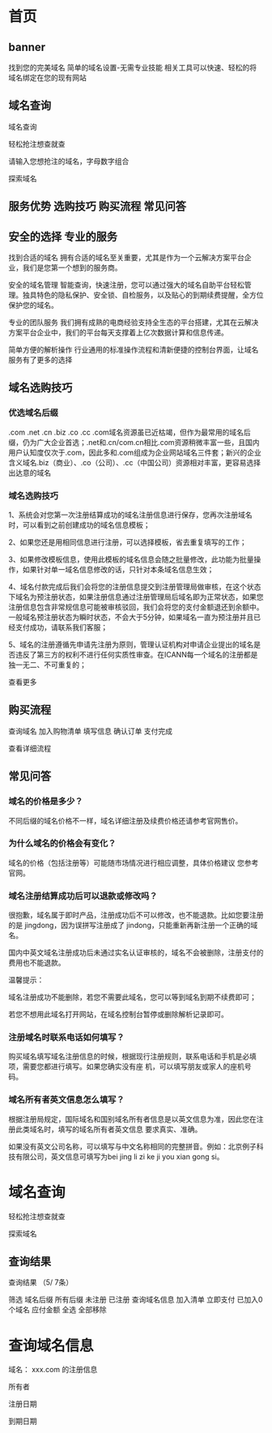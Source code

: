 # 首页

## banner

找到您的完美域名
简单的域名设置-无需专业技能
相关工具可以快速、轻松的将域名绑定在您的现有网站

## 域名查询

域名查询

轻松抢注想查就查

请输入您想抢注的域名，字母数字组合

探索域名

## 服务优势 选购技巧 购买流程 常见问答

## 安全的选择 专业的服务

找到合适的域名
拥有合适的域名至关重要，尤其是作为一个云解决方案平台企业，我们是您第一个想到的服务商。

安全的域名管理
智能查询，快速注册，您可以通过强大的域名自助平台轻松管理。独具特色的隐私保护、安全锁、自检服务，以及贴心的到期续费提醒，全方位保护您的域名。

专业的团队服务
我们拥有成熟的电商经验支持全生态的平台搭建，尤其在云解决方案平台企业中，我们的平台每天支撑着上亿次数据计算和信息传递。

简单方便的解析操作
行业通用的标准操作流程和清新便捷的控制台界面，让域名服务有了更多的选择



## 域名选购技巧

### 优选域名后缀
.com .net .cn .biz .co .cc
.com域名资源虽已近枯竭，但作为最常用的域名后缀，仍为广大企业首选；.net和.cn/com.cn相比.com资源稍微丰富一些，且国内用户认知度仅次于.com，因此多和.com组成为企业网站域名三件套；新兴的企业含义域名.biz（商业）、.co（公司）、.cc（中国公司）资源相对丰富，更容易选择出达意的域名


### 域名选购技巧
1、系统会对您第一次注册结算成功的域名注册信息进行保存，您再次注册域名时，可以看到之前创建成功的域名信息模板；

2、如果您还是用相同信息进行注册，可以选择模板，省去重复填写的工作；

3、如果修改模板信息，使用此模板的域名信息会随之批量修改，此功能为批量操作，如果针对单一域名信息修改的话，只针对本条域名信息生效；

4、域名付款完成后我们会将您的注册信息提交到注册管理局做审核，在这个状态下域名为预注册状态，如果注册信息通过注册管理局后域名即为正常状态，如果您注册信息包含非常规信息可能被审核驳回，我们会将您的支付金额退还到余额中。一般域名预注册状态为瞬时状态，不会大于5分钟，如果域名一直为预注册并且已经支付成功，请联系我们客服；

5、域名的注册遵循先申请先注册为原则，管理认证机构对申请企业提出的域名是否违反了第三方的权利不进行任何实质性审查。在ICANN每一个域名的注册都是独一无二、不可重复的；

查看更多

## 购买流程

查询域名 加入购物清单 填写信息 确认订单 支付完成

查看详细流程

## 常见问答

### 域名的价格是多少？

不同后缀的域名价格不一样，域名详细注册及续费价格还请参考官网售价。

### 为什么域名的价格会有变化？
域名的价格（包括注册等）可能随市场情况进行相应调整，具体价格建议 您参考官网。

### 域名注册结算成功后可以退款或修改吗？
很抱歉，域名属于即时产品，注册成功后不可以修改，也不能退款。比如您要注册的是 jingdong，因为误拼写注册成了 jindong，只能重新再新注册一个正确的域名。

国内中英文域名注册成功后未通过实名认证审核的，域名不会被删除，注册支付的费用也不能退款。

温馨提示：

域名注册成功不能删除，若您不需要此域名，您可以等到域名到期不续费即可；

若您不想用此域名打开网站，在域名控制台暂停或删除解析记录即可。

### 注册域名时联系电话如何填写？

购买域名填写域名注册信息的时候，根据现行注册规则，联系电话和手机是必填项，需要您都进行填写。如果您确实没有座 机，可以填写朋友或家人的座机号码。

### 域名所有者英文信息怎么填写？

根据注册局规定，国际域名和国别域名所有者信息是以英文信息为准，因此您在注册此类域名时，填写的域名所有者英文信息 要求真实、准确。

如果没有英文公司名称，可以填写与中文名称相同的完整拼音。例如：北京例子科技有限公司，英文信息可填写为bei jing li zi ke ji you xian gong si。


# 域名查询

轻松抢注想查就查

探索域名

## 查询结果

查询结果 （5/ 7条）

筛选 域名后缀 所有后缀  未注册  已注册  查询域名信息   加入清单   立即支付  已加入0个域名  应付金额   全选   全部移除 



# 查询域名信息

域名： xxx.com 的注册信息 

所有者

注册日期

到期日期







